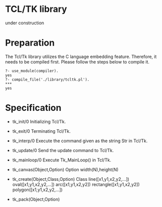# TCL/TK library
under construction

# Preparation
The Tcl/Tk library utilizes the C language embedding feature. Therefore, it needs to be compiled first. Please follow the steps below to compile it.

```
?- use_module(compiler).
yes
?- compile_file('./library/tcltk.pl').
***
yes
```

# Specification

- tk_init/0
Initializing Tcl/Tk.

- tk_exit/0
Terminating Tcl/Tk.

- tk_interp/0
Execute the command given as the string Str in Tcl/Tk.

- tk_update/0
Send the update command to Tcl/Tk.

- tk_mainloop/0
Execute Tk_MainLoop() in Tcl/Tk.

- tk_canvas(Object,Option)
Option width(N),height(N)

- tk_create(Object,Class,Option)
Class line([x1,y1,x2,y2,...]) oval([x1,y1,x2,y2,...]) arc([x1,y1,x2,y2])
rectangle([x1,y1,x2,y2]) polygon([x1,y1,x2,y2,...])

- tk_pack(Object,Option)

